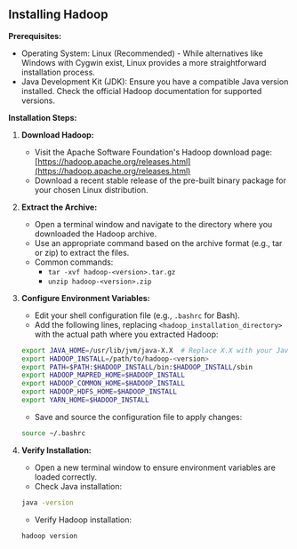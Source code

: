 ## Installing Hadoop

**Prerequisites:**

* Operating System: Linux (Recommended) - While alternatives like Windows with Cygwin exist, Linux provides a more straightforward installation process.
* Java Development Kit (JDK): Ensure you have a compatible Java version installed. Check the official Hadoop documentation for supported versions.

**Installation Steps:**

1. **Download Hadoop:**

   * Visit the Apache Software Foundation's Hadoop download page: [https://hadoop.apache.org/releases.html](https://hadoop.apache.org/releases.html)
   * Download a recent stable release of the pre-built binary package for your chosen Linux distribution.

2. **Extract the Archive:**

   * Open a terminal window and navigate to the directory where you downloaded the Hadoop archive.
   * Use an appropriate command based on the archive format (e.g., tar or zip) to extract the files.
   * Common commands:
     * `tar -xvf hadoop-<version>.tar.gz`
     * `unzip hadoop-<version>.zip`

3. **Configure Environment Variables:**

   * Edit your shell configuration file (e.g., `.bashrc` for Bash).
   * Add the following lines, replacing `<hadoop_installation_directory>` with the actual path where you extracted Hadoop:

   ```bash
   export JAVA_HOME=/usr/lib/jvm/java-X.X  # Replace X.X with your Java version
   export HADOOP_INSTALL=/path/to/hadoop-<version>
   export PATH=$PATH:$HADOOP_INSTALL/bin:$HADOOP_INSTALL/sbin
   export HADOOP_MAPRED_HOME=$HADOOP_INSTALL
   export HADOOP_COMMON_HOME=$HADOOP_INSTALL
   export HADOOP_HDFS_HOME=$HADOOP_INSTALL
   export YARN_HOME=$HADOOP_INSTALL
   ```

   * Save and source the configuration file to apply changes:

   ```bash
   source ~/.bashrc
   ```

4. **Verify Installation:**

   * Open a new terminal window to ensure environment variables are loaded correctly.
   * Check Java installation:

   ```bash
   java -version
   ```

   * Verify Hadoop installation:

   ```bash
   hadoop version
   ```


